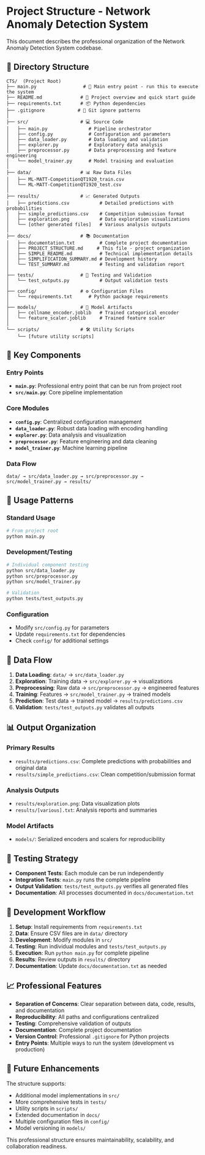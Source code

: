 # Project Structure - Network Anomaly Detection System

This document describes the professional organization of the Network Anomaly Detection System codebase.

## 📁 Directory Structure

```
CTS/  (Project Root)
├── main.py                 # 🚀 Main entry point - run this to execute the system
├── README.md              # 📖 Project overview and quick start guide
├── requirements.txt       # 📦 Python dependencies
├── .gitignore            # 🚫 Git ignore patterns
│
├── src/                   # 💻 Source Code
│   ├── main.py               # Pipeline orchestrator
│   ├── config.py             # Configuration and parameters
│   ├── data_loader.py        # Data loading and validation
│   ├── explorer.py           # Exploratory data analysis
│   ├── preprocessor.py       # Data preprocessing and feature engineering
│   └── model_trainer.py      # Model training and evaluation
│
├── data/                  # 📊 Raw Data Files
│   ├── ML-MATT-CompetitionQT1920_train.csv
│   └── ML-MATT-CompetitionQT1920_test.csv
│
├── results/               # 📈 Generated Outputs
│   ├── predictions.csv           # Detailed predictions with probabilities
│   ├── simple_predictions.csv    # Competition submission format
│   ├── exploration.png           # Data exploration visualizations
│   └── [other generated files]   # Various analysis outputs
│
├── docs/                  # 📚 Documentation
│   ├── documentation.txt         # Complete project documentation
│   ├── PROJECT_STRUCTURE.md     # This file - project organization
│   ├── SIMPLE_README.md          # Technical implementation details
│   ├── SIMPLIFICATION_SUMMARY.md # Development history
│   └── TEST_SUMMARY.md           # Testing and validation report
│
├── tests/                 # 🧪 Testing and Validation
│   └── test_outputs.py           # Output validation tests
│
├── config/                # ⚙️ Configuration Files
│   └── requirements.txt      # Python package requirements
│
├── models/                # 🤖 Model Artifacts
│   ├── cellname_encoder.joblib   # Trained categorical encoder
│   └── feature_scaler.joblib     # Trained feature scaler
│
└── scripts/               # 🛠️ Utility Scripts
    └── [future utility scripts]
```

## 🎯 Key Components

### Entry Points
- **`main.py`**: Professional entry point that can be run from project root
- **`src/main.py`**: Core pipeline implementation

### Core Modules
- **`config.py`**: Centralized configuration management
- **`data_loader.py`**: Robust data loading with encoding handling
- **`explorer.py`**: Data analysis and visualization
- **`preprocessor.py`**: Feature engineering and data cleaning
- **`model_trainer.py`**: Machine learning pipeline

### Data Flow
```
data/ → src/data_loader.py → src/preprocessor.py → src/model_trainer.py → results/
```

## 🚀 Usage Patterns

### Standard Usage
```bash
# From project root
python main.py
```

### Development/Testing
```bash
# Individual component testing
python src/data_loader.py
python src/preprocessor.py
python src/model_trainer.py

# Validation
python tests/test_outputs.py
```

### Configuration
- Modify `src/config.py` for parameters
- Update `requirements.txt` for dependencies
- Check `config/` for additional settings

## 🔄 Data Flow

1. **Data Loading**: `data/` → `src/data_loader.py`
2. **Exploration**: Training data → `src/explorer.py` → visualizations
3. **Preprocessing**: Raw data → `src/preprocessor.py` → engineered features
4. **Training**: Features → `src/model_trainer.py` → trained models
5. **Prediction**: Test data → trained model → `results/predictions.csv`
6. **Validation**: `tests/test_outputs.py` validates all outputs

## 📊 Output Organization

### Primary Results
- `results/predictions.csv`: Complete predictions with probabilities and original data
- `results/simple_predictions.csv`: Clean competition/submission format

### Analysis Outputs
- `results/exploration.png`: Data visualization plots
- `results/[various].txt`: Analysis reports and summaries

### Model Artifacts
- `models/`: Serialized encoders and scalers for reproducibility

## 🧪 Testing Strategy

- **Component Tests**: Each module can be run independently
- **Integration Tests**: `main.py` runs the complete pipeline
- **Output Validation**: `tests/test_outputs.py` verifies all generated files
- **Documentation**: All processes documented in `docs/documentation.txt`

## 🔧 Development Workflow

1. **Setup**: Install requirements from `requirements.txt`
2. **Data**: Ensure CSV files are in `data/` directory
3. **Development**: Modify modules in `src/`
4. **Testing**: Run individual modules and `tests/test_outputs.py`
5. **Execution**: Run `python main.py` for complete pipeline
6. **Results**: Review outputs in `results/` directory
7. **Documentation**: Update `docs/documentation.txt` as needed

## 📈 Professional Features

- **Separation of Concerns**: Clear separation between data, code, results, and documentation
- **Reproducibility**: All paths and configurations centralized
- **Testing**: Comprehensive validation of outputs
- **Documentation**: Complete project documentation
- **Version Control**: Professional `.gitignore` for Python projects
- **Entry Points**: Multiple ways to run the system (development vs production)

## 🚀 Future Enhancements

The structure supports:
- Additional model implementations in `src/`
- More comprehensive tests in `tests/`
- Utility scripts in `scripts/`
- Extended documentation in `docs/`
- Multiple configuration files in `config/`
- Model versioning in `models/`

This professional structure ensures maintainability, scalability, and collaboration readiness.
